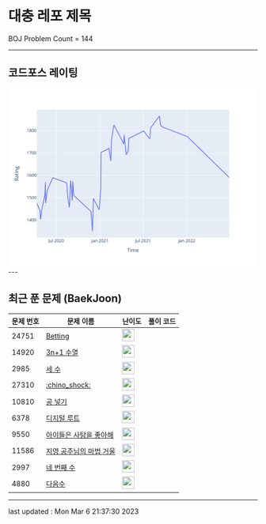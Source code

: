 # 대충 레포 제목

BOJ Problem Count = 144

---

## 코드포스 레이팅
[![Rating Graph](./cfStats.svg)](https://github.com/ingyu1008/Algorithm-Problem-Solving/blob/master/cfStats.html)---

## 최근 푼 문제 (BaekJoon)
| 문제 번호 | 문제 이름 | 난이도 | 풀이 코드 |
| --- | --- | --- | --- |
| 24751 | [Betting](https://www.acmicpc.net/problem/24751) | <img height="25px" width="25px=" src="https://static.solved.ac/tier_small/2.svg"/> |  |
| 14920 | [3n+1 수열](https://www.acmicpc.net/problem/14920) | <img height="25px" width="25px=" src="https://static.solved.ac/tier_small/3.svg"/> |  |
| 2985 | [세 수](https://www.acmicpc.net/problem/2985) | <img height="25px" width="25px=" src="https://static.solved.ac/tier_small/3.svg"/> |  |
| 27310 | [:chino_shock:](https://www.acmicpc.net/problem/27310) | <img height="25px" width="25px=" src="https://static.solved.ac/tier_small/2.svg"/> |  |
| 10810 | [공 넣기](https://www.acmicpc.net/problem/10810) | <img height="25px" width="25px=" src="https://static.solved.ac/tier_small/3.svg"/> |  |
| 6378 | [디지털 루트](https://www.acmicpc.net/problem/6378) | <img height="25px" width="25px=" src="https://static.solved.ac/tier_small/3.svg"/> |  |
| 9550 | [아이들은 사탕을 좋아해](https://www.acmicpc.net/problem/9550) | <img height="25px" width="25px=" src="https://static.solved.ac/tier_small/3.svg"/> |  |
| 11586 | [지영 공주님의 마법 거울](https://www.acmicpc.net/problem/11586) | <img height="25px" width="25px=" src="https://static.solved.ac/tier_small/3.svg"/> |  |
| 2997 | [네 번째 수](https://www.acmicpc.net/problem/2997) | <img height="25px" width="25px=" src="https://static.solved.ac/tier_small/3.svg"/> |  |
| 4880 | [다음수](https://www.acmicpc.net/problem/4880) | <img height="25px" width="25px=" src="https://static.solved.ac/tier_small/3.svg"/> |  |


---

last updated : Mon Mar  6 21:37:30 2023

